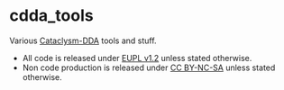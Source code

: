 # cdda_tools

Various [Cataclysm-DDA](https://github.com/CleverRaven/Cataclysm-DDA) tools and stuff.

* All code is released under [EUPL v1.2](https://spdx.org/licenses/EUPL-1.2.html#licenseText) unless stated otherwise.
* Non code production is released under [CC BY-NC-SA](http://creativecommons.org/licenses/by-nc-sa/4.0/) unless stated otherwise.